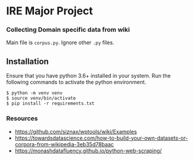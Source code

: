 # IRE Major Project

### Collecting Domain specific data from wiki

Main file is `corpus.py`. Ignore other `.py` files.

## Installation

Ensure that you have python 3.6+ installed in your system. Run the following commands to activate
the python environment.

```shell
$ python -m venv venv
$ source venv/bin/activate
$ pip install -r requirements.txt
```

### Resources

* https://github.com/siznax/wptools/wiki/Examples
* https://towardsdatascience.com/how-to-build-your-own-datasets-or-corpora-from-wikipedia-3eb35d78baac
* https://monashdatafluency.github.io/python-web-scraping/
